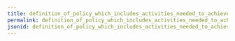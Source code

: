 ```yaml
---
title: definition_of_policy_which_includes_activities_needed_to_achieve_feed_safety_and_quality_regulatory_requirements
permalink: definition_of_policy_which_includes_activities_needed_to_achieve_feed_safety_and_quality_regulatory_requirements.html
jsonid: definition_of_policy_which_includes_activities_needed_to_achieve_feed_safety_and_quality_regulatory_requirements
---
```

